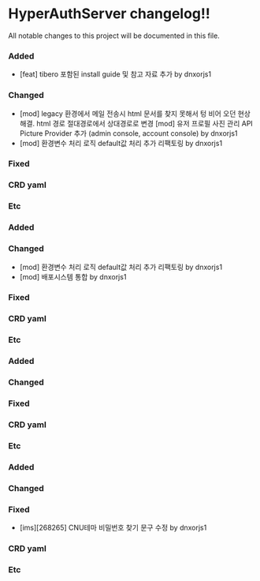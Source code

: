 # HyperAuthServer changelog!!
All notable changes to this project will be documented in this file.

<!--------------------- Below Hyperauth SPI log --------------------->

### Added
  - [feat] tibero 포함된 install guide 및 참고 자료 추가 by dnxorjs1

### Changed
  - [mod] legacy 환경에서 메일 전송시 html 문서를 찾지 못해서 텅 비어 오던 현상 해결. html 경로 절대경로에서 상대경로로 변경 [mod] 유저 프로필 사진 관리 API Picture Provider 추가 (admin console, account console) by dnxorjs1
  - [mod] 환경변수 처리 로직 default값 처리 추가 리팩토링 by dnxorjs1

### Fixed

### CRD yaml

### Etc

<!--------------------- v1.1.1.26 end --------------------->

<!--------------------- Below Hyperauth SPI log --------------------->

### Added

### Changed
  - [mod] 환경변수 처리 로직 default값 처리 추가 리팩토링 by dnxorjs1
  - [mod] 배포시스템 통합 by dnxorjs1

### Fixed

### CRD yaml

### Etc

<!--------------------- v1.1.1.25 end --------------------->

<!--------------------- Below Hyperauth SPI log --------------------->

### Added

### Changed

### Fixed

### CRD yaml

### Etc

<!--------------------- v1.1.1.24 end --------------------->

<!--------------------- Below Hyperauth SPI log --------------------->

### Added

### Changed

### Fixed
  - [ims][268265] CNU테마 비밀번호 찾기 문구 수정 by dnxorjs1

### CRD yaml

### Etc

<!--------------------- v1.1.1.23 end --------------------->


